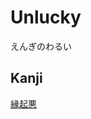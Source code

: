# Unlucky
えんぎのわるい

## Kanji
[縁](../Kanji/kanji-dict/縁.md)[起](../Kanji/kanji-dict/起.md)[悪](../Kanji/kanji-dict/悪.md)